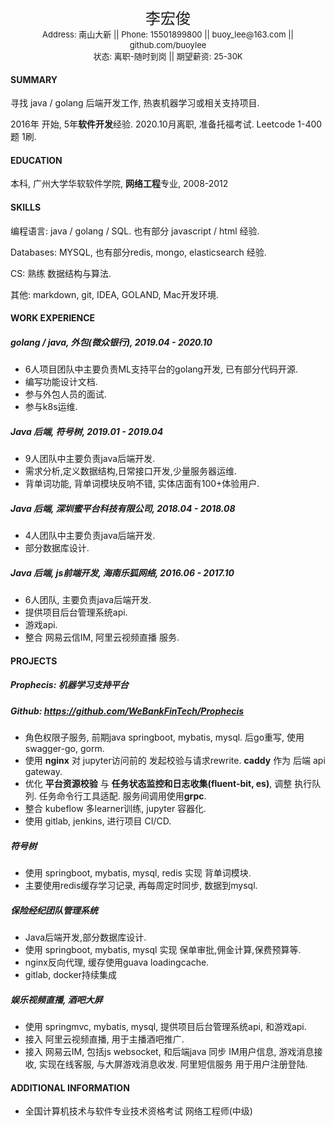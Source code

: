 <center><font size="5">李宏俊</font></center>

<center><font size="2">Address: 南山大新 || Phone: 15501899800 || buoy_lee@163.com || github.com/buoylee</font></center>

<center><font size="2">状态: 离职-随时到岗 || 期望薪资: 25-30K</font></center>

<center><font size="5"></font></center>

#### SUMMARY

寻找 java / golang 后端开发工作, 热衷机器学习或相关支持项目.

2016年 开始, 5年**软件开发**经验. 2020.10月离职, 准备托福考试. Leetcode 1-400题 1刷.

#### EDUCATION

本科, 广州大学华软软件学院, **网络工程**专业, 2008-2012

#### SKILLS

编程语言: java / golang / SQL. 也有部分 javascript / html 经验.

Databases: MYSQL, 也有部分redis, mongo, elasticsearch 经验.

CS: 熟练 数据结构与算法. 

其他: markdown, git, IDEA, GOLAND, Mac开发环境.

#### WORK EXPERIENCE

##### golang / java, 外包(微众银行), 2019.04 - 2020.10

- 6人项目团队中主要负责ML支持平台的golang开发, 已有部分代码开源.
- 编写功能设计文档.
- 参与外包人员的面试.
- 参与k8s运维.

##### Java 后端, 符号树, 2019.01 - 2019.04

- 9人团队中主要负责java后端开发.
- 需求分析,定义数据结构,日常接口开发,少量服务器运维.
- 背单词功能, 背单词模块反响不错, 实体店面有100+体验用户.

##### Java 后端, 深圳蜜平台科技有限公司, 2018.04 - 2018.08

- 4人团队中主要负责java后端开发.
- 部分数据库设计.

##### Java 后端, js前端开发, 海南乐狐网络, 2016.06 - 2017.10

- 6人团队, 主要负责java后端开发.
- 提供项目后台管理系统api.
- 游戏api.
- 整合 网易云信IM, 阿里云视频直播 服务.

#### PROJECTS

##### Prophecis: 机器学习支持平台

##### Github: https://github.com/WeBankFinTech/Prophecis

- 角色权限子服务, 前期java springboot, mybatis, mysql. 后go重写, 使用swagger-go, gorm.
- 使用 **nginx** 对 jupyter访问前的 发起校验与请求rewrite. **caddy** 作为 后端 api gateway.
- 优化 **平台资源校验** 与 **任务状态监控和日志收集(fluent-bit, es)**, 调整 执行队列. 任务命令行工具适配. 服务间调用使用**grpc**.
- 整合 kubeflow 多learner训练, jupyter 容器化.
- 使用 gitlab, jenkins, 进行项目 CI/CD.

##### 符号树

- 使用 springboot, mybatis, mysql, redis 实现 背单词模块.
- 主要使用redis缓存学习记录, 再每周定时同步, 数据到mysql.

##### 保险经纪团队管理系统

- Java后端开发,部分数据库设计.  
- 使用 springboot, mybatis, mysql 实现 保单审批,佣金计算,保费预算等. 
- nginx反向代理, 缓存使用guava loadingcache.
- gitlab, docker持续集成

##### 娱乐视频直播, 酒吧大屏

- 使用 springmvc, mybatis, mysql, 提供项目后台管理系统api, 和游戏api.
- 接入 阿里云视频直播, 用于主播酒吧推广.
- 接入 网易云IM, 包括js websocket, 和后端java 同步 IM用户信息, 游戏消息接收, 实现在线客服, 与大屏游戏消息收发.  阿里短信服务 用于用户注册登陆.

#### ADDITIONAL INFORMATION

- 全国计算机技术与软件专业技术资格考试 网络工程师(中级)
